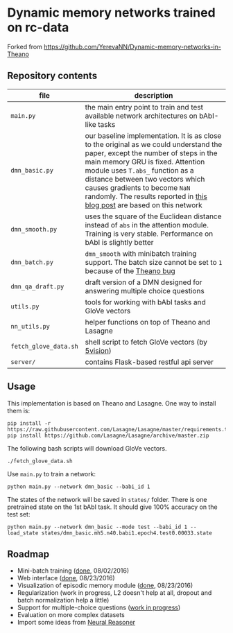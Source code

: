 # Dynamic memory networks trained on rc-data

Forked from https://github.com/YerevaNN/Dynamic-memory-networks-in-Theano

## Repository contents

| file | description |
| --- | --- |
| `main.py` | the main entry point to train and test available network architectures on bAbI-like tasks |
| `dmn_basic.py` | our baseline implementation. It is as close to the original as we could understand the paper, except the number of steps in the main memory GRU is fixed. Attention module uses `T.abs_` function as a distance between two vectors which causes gradients to become `NaN` randomly.  The results reported in [this blog post](http://yerevann.github.io/2016/02/05/implementing-dynamic-memory-networks/) are based on this network |
| `dmn_smooth.py` | uses the square of the Euclidean distance instead of `abs` in the attention module. Training is very stable. Performance on bAbI is slightly better |
| `dmn_batch.py` | `dmn_smooth` with minibatch training support. The batch size cannot be set to `1` because of the [Theano bug](https://github.com/Theano/Theano/issues/1772) | 
| `dmn_qa_draft.py` | draft version of a DMN designed for answering multiple choice questions | 
| `utils.py` | tools for working with bAbI tasks and GloVe vectors |
| `nn_utils.py` | helper functions on top of Theano and Lasagne |
| `fetch_glove_data.sh` | shell script to fetch GloVe vectors (by [5vision](https://github.com/5vision/kaggle_allen)) |
| `server/` | contains Flask-based restful api server |


## Usage

This implementation is based on Theano and Lasagne. One way to install them is:

    pip install -r https://raw.githubusercontent.com/Lasagne/Lasagne/master/requirements.txt
    pip install https://github.com/Lasagne/Lasagne/archive/master.zip

The following bash scripts will download GloVe vectors.

    ./fetch_glove_data.sh

Use `main.py` to train a network:

    python main.py --network dmn_basic --babi_id 1

The states of the network will be saved in `states/` folder. 
There is one pretrained state on the 1st bAbI task. It should give 100% accuracy on the test set:

    python main.py --network dmn_basic --mode test --babi_id 1 --load_state states/dmn_basic.mh5.n40.babi1.epoch4.test0.00033.state


## Roadmap

* Mini-batch training ([done](https://github.com/YerevaNN/Dynamic-memory-networks-in-Theano/blob/master/dmn_batch.py), 08/02/2016)
* Web interface ([done](https://github.com/YerevaNN/dmn-ui), 08/23/2016)
* Visualization of episodic memory module ([done](https://github.com/YerevaNN/dmn-ui), 08/23/2016)
* Regularization (work in progress, L2 doesn't help at all, dropout and batch normalization help a little)
* Support for multiple-choice questions ([work in progress](https://github.com/YerevaNN/Dynamic-memory-networks-in-Theano/blob/master/dmn_qa_draft.py))
* Evaluation on more complex datasets
* Import some ideas from [Neural Reasoner](http://arxiv.org/abs/1508.05508)
